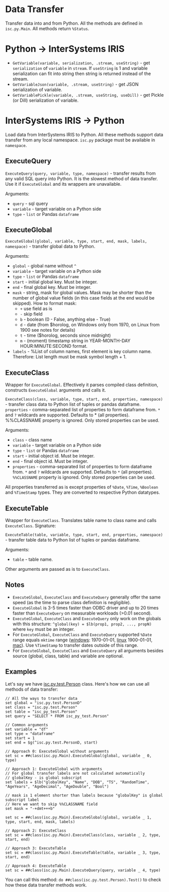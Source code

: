 # Data Transfer

Transfer data into and from Python. All the methods are defined in `isc.py.Main`. All methods return `%Status`.

# Python -> InterSystems IRIS

- `GetVariable(variable, serialization, .stream, useString)` - get `serialization` of `variable` in `stream`. If `useString` is 1 and variable serialization can fit into string then string is returned instead of the stream.
- `GetVariableJson(variable, .stream, useString)` - get JSON serialization of variable.
- `GetVariablePickle(variable, .stream, useString, useDill)` - get Pickle (or Dill) serialization of variable.

# InterSystems IRIS -> Python

Load data from InterSystems IRIS to Python. 
All these methods support data transfer from any local namespace. `isc.py` package must be available in `namespace`.

## ExecuteQuery

`ExecuteQuery(query, variable, type, namespace)` - transfer results from any valid SQL query into Python. It is the slowest method of data transfer. Use it if `ExecuteGlobal` and its wrappers are unavailable.

Arguments:
- `query` - sql query
- `variable` - target variable on a Python side
- `type` - `list` or Pandas `dataframe`


## ExecuteGlobal

`ExecuteGlobal(global, variable, type, start, end, mask, labels, namespace)` - transfer global data to Python.

Arguments:
- `global` - global name without `^`
- `variable` - target variable on a Python side
- `type` - `list` or Pandas `dataframe`
- `start` - initial global key. Must be integer.
- `end` - final global key. Must be integer.
- `mask` - string, mask for global values. Mask may be shorter than the number of global value fields (in this case fields at the end would be skipped). How to format mask:
  -   `+` use field as is
  -   `-` skip field
  -   `b` - boolean (0 - False, anything else - True)
  -   `d` - date (from $horolog, on Windows only from 1970, on Linux from 1900 see notes for details)
  -   `t` - time ($horolog, seconds since midnight) 
  -   `m` - (moment) timestamp string in YEAR-MONTH-DAY HOUR:MINUTE:SECOND format.
- `labels` - %List of column names, first element is key column name. Therefore: List length must be mask symbol length + 1.

## ExecuteClass

Wrapper for `ExecuteGlobal`. Effectively it parses compiled class definition, constructs `ExecuteGlobal` arguments and calls it. 

`ExecuteClass(class, variable, type, start, end, properties, namespace)` - transfer class data to Python list of tuples or pandas dataframe. `properties` - comma-separated list of properties to form dataframe from. `*` and `?` wildcards are supported. Defaults to * (all properties). %%CLASSNAME property is ignored. Only stored properties can be used.

Arguments:
- `class` - class name
- `variable` - target variable on a Python side
- `type` - `list` or Pandas `dataframe`
- `start` - initial object id. Must be integer.
- `end` - final object id. Must be integer.
- `properties` - comma-separated list of properties to form dataframe from. `*` and `?` wildcards are supported. Defaults to `*` (all properties). `%%CLASSNAME` property is ignored. Only stored properties can be used.

All properties transferred as is except properties of `%Date`, `%Time`, `%Boolean` and `%TimeStamp` types. They are converted to respective Python datatypes.

## ExecuteTable

Wrapper for `ExecuteClass`. Translates table name to class name and calls `ExecuteClass`. Signature:

`ExecuteTable(table, variable, type, start, end, properties, namespace)` - transfer table data to Python list of tuples or pandas dataframe.

Arguments:
- `table` - table name.

Other arguments are passed as is to `ExecuteClass`.

## Notes 

- `ExecuteGlobal`, `ExecuteClass` and `ExecuteQuery` generally offer the same speed (as the time to parse class definition is negligible).
- `ExecuteGlobal` is 3-5 times faster than ODBC driver and up to 20 times faster than `ExecuteQuery` on measurable workloads (>0.01 second).
- `ExecuteGlobal`, `ExecuteClass` and `ExecuteQuery` only work on the globals with this structure: `^global(key) = $lb(prop1, prop2, ..., propN)` where `key` must be an integer.
- For `ExecuteGlobal`, `ExecuteClass` and `ExecuteQuery` supported `%Date` range equals `mktime` range ([windows](https://docs.microsoft.com/en-us/cpp/c-runtime-library/reference/mktime-mktime32-mktime64?view=vs-2019): 1970-01-01, [linux](https://linux.die.net/man/3/mktime) 1900-01-01, [mac](https://developer.apple.com/library/archive/documentation/System/Conceptual/ManPages_iPhoneOS/man3/mktime.3.html)). Use `%TimeStamp` to transfer dates outside of this range.
- For `ExecuteGlobal`, `ExecuteClass` and `ExecuteQuery` all arguments besides source (global, class, table) and variable are optional.

## Examples

Let's say we have [isc.py.test.Person](https://github.com/intersystems-community/PythonGateway/blob/master/isc/py/test/Person.cls) class. Here's how we can use all methods of data transfer:

```
// All the ways to transfer data
set global = "isc.py.test.PersonD"
set class = "isc.py.test.Person"
set table = "isc_py_test.Person"
set query = "SELECT * FROM isc_py_test.Person"

// Common arguments
set variable = "df"
set type = "dataframe"
set start = 1
set end = $g(^isc.py.test.PersonD, start)

// Approach 0: ExecuteGlobal without arguments
set sc = ##class(isc.py.Main).ExecuteGlobal(global, variable _ 0, type)

// Approach 1: ExecuteGlobal with arguments	
// For global transfer labels are not calculated automatically
// globalKey - is global subscript
set labels = $lb("globalKey", "Name", "DOB", "TS", "RandomTime", "AgeYears", "AgeDecimal", "AgeDouble", "Bool")

// mask is 1 element shorter than labels because "globalKey" is global subscript label
// Here we want to skip %%CLASSNAME field
set mask = "-+dmt+++b"

set sc = ##class(isc.py.Main).ExecuteGlobal(global, variable _ 1, type, start, end, mask, labels)

// Approach 2: ExecuteClass
set sc = ##class(isc.py.Main).ExecuteClass(class, variable _ 2, type, start, end)

// Approach 3: ExecuteTable
set sc = ##class(isc.py.Main).ExecuteTable(table, variable _ 3, type, start, end)

// Approach 4: ExecuteTable
set sc = ##class(isc.py.Main).ExecuteQuery(query, variable _ 4, type)
```

You can call this method: `do ##class(isc.py.test.Person).Test()` to check how these data transfer methods work.

